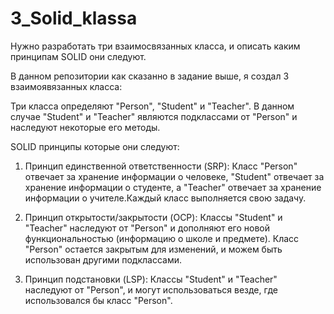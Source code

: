 # 3_Solid_klassa
Нужно разработать три взаимосвязанных класса, и описать каким принципам SOLID они следуют.

В данном репозитории как сказанно в задание выше, я создал 3 взаимоявязанных класса:

Три класса определяют "Person", "Student" и "Teacher". 
В данном случае "Student" и "Teacher" являются подклассами от "Person" и наследуют некоторые его методы. 

SOLID принципы которые они следуют:

1. Принцип единственной ответственности (SRP):
Класс "Person" отвечает за хранение информации о человеке, "Student" отвечает за хранение информации о студенте, а "Teacher" отвечает за хранение информации о учителе.Каждый класс выполняется свою задачу.

2. Принцип открытости/закрытости (OCP):
Классы "Student" и "Teacher" наследуют от "Person" и дополняют его новой функциональностью (информацию о школе и предмете). Класс "Person" остается закрытым для изменений, и можем быть использован другими подклассами.

3. Принцип подстановки (LSP):
Классы "Student" и "Teacher" наследуют от "Person", и могут использоваться везде, где использовался бы класс "Person".
